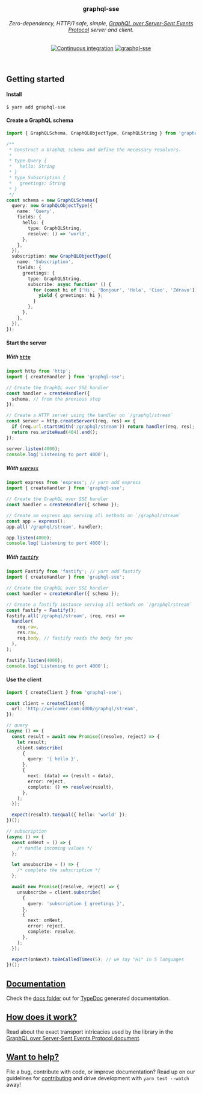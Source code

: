<div align="center">
  <br />

  <h3>graphql-sse</h3>

  <h6>Zero-dependency, HTTP/1 safe, simple, <a href="PROTOCOL.md">GraphQL over Server-Sent Events Protocol</a> server and client.</h6>

[![Continuous integration](https://github.com/enisdenjo/graphql-sse/workflows/Continuous%20integration/badge.svg)](https://github.com/enisdenjo/graphql-sse/actions?query=workflow%3A%22Continuous+integration%22) [![graphql-sse](https://img.shields.io/npm/v/graphql-sse.svg?label=graphql-sse&logo=npm)](https://www.npmjs.com/package/graphql-sse)

  <br />
</div>

## Getting started

#### Install

```shell
$ yarn add graphql-sse
```

#### Create a GraphQL schema

```ts
import { GraphQLSchema, GraphQLObjectType, GraphQLString } from 'graphql';

/**
 * Construct a GraphQL schema and define the necessary resolvers.
 *
 * type Query {
 *   hello: String
 * }
 * type Subscription {
 *   greetings: String
 * }
 */
const schema = new GraphQLSchema({
  query: new GraphQLObjectType({
    name: 'Query',
    fields: {
      hello: {
        type: GraphQLString,
        resolve: () => 'world',
      },
    },
  }),
  subscription: new GraphQLObjectType({
    name: 'Subscription',
    fields: {
      greetings: {
        type: GraphQLString,
        subscribe: async function* () {
          for (const hi of ['Hi', 'Bonjour', 'Hola', 'Ciao', 'Zdravo']) {
            yield { greetings: hi };
          }
        },
      },
    },
  }),
});
```

#### Start the server

##### With [`http`](https://nodejs.org/api/http.html)

```ts
import http from 'http';
import { createHandler } from 'graphql-sse';

// Create the GraphQL over SSE handler
const handler = createHandler({
  schema, // from the previous step
});

// Create a HTTP server using the handler on `/graphql/stream`
const server = http.createServer((req, res) => {
  if (req.url.startsWith('/graphql/stream')) return handler(req, res);
  return res.writeHead(404).end();
});

server.listen(4000);
console.log('Listening to port 4000');
```

##### With [`express`](https://expressjs.com/)

```ts
import express from 'express'; // yarn add express
import { createHandler } from 'graphql-sse';

// Create the GraphQL over SSE handler
const handler = createHandler({ schema });

// Create an express app serving all methods on `/graphql/stream`
const app = express();
app.all('/graphql/stream', handler);

app.listen(4000);
console.log('Listening to port 4000');
```

##### With [`fastify`](https://www.fastify.io/)

```ts
import Fastify from 'fastify'; // yarn add fastify
import { createHandler } from 'graphql-sse';

// Create the GraphQL over SSE handler
const handler = createHandler({ schema });

// Create a fastify instance serving all methods on `/graphql/stream`
const fastify = Fastify();
fastify.all('/graphql/stream', (req, res) =>
  handler(
    req.raw,
    res.raw,
    req.body, // fastify reads the body for you
  ),
);

fastify.listen(4000);
console.log('Listening to port 4000');
```

#### Use the client

```ts
import { createClient } from 'graphql-sse';

const client = createClient({
  url: 'http://welcomer.com:4000/graphql/stream',
});

// query
(async () => {
  const result = await new Promise((resolve, reject) => {
    let result;
    client.subscribe(
      {
        query: '{ hello }',
      },
      {
        next: (data) => (result = data),
        error: reject,
        complete: () => resolve(result),
      },
    );
  });

  expect(result).toEqual({ hello: 'world' });
})();

// subscription
(async () => {
  const onNext = () => {
    /* handle incoming values */
  };

  let unsubscribe = () => {
    /* complete the subscription */
  };

  await new Promise((resolve, reject) => {
    unsubscribe = client.subscribe(
      {
        query: 'subscription { greetings }',
      },
      {
        next: onNext,
        error: reject,
        complete: resolve,
      },
    );
  });

  expect(onNext).toBeCalledTimes(5); // we say "Hi" in 5 languages
})();
```

## [Documentation](docs/)

Check the [docs folder](docs/) out for [TypeDoc](https://typedoc.org) generated documentation.

## [How does it work?](PROTOCOL.md)

Read about the exact transport intricacies used by the library in the [GraphQL over Server-Sent Events Protocol document](PROTOCOL.md).

## [Want to help?](CONTRIBUTING.md)

File a bug, contribute with code, or improve documentation? Read up on our guidelines for [contributing](CONTRIBUTING.md) and drive development with `yarn test --watch` away!
